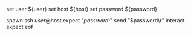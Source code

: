set user ${user}
set host ${host}
set password ${password}

spawn ssh $user@$host
expect "*password:*"
send "$password\r"
interact
expect eof
